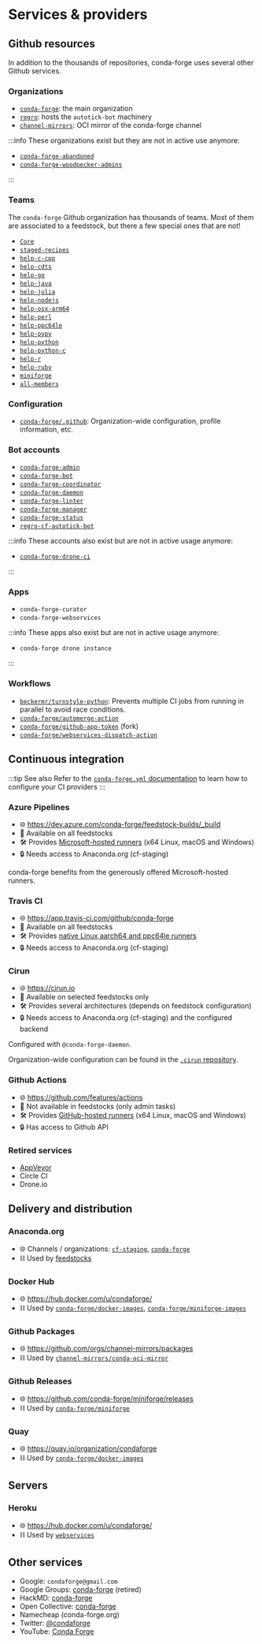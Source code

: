 # Services & providers

## Github resources

In addition to the thousands of repositories, conda-forge uses several other Github services.

### Organizations

- [`conda-forge`](https://github.com/conda-forge): the main organization
- [`regro`](https://github.com/regro): hosts the `autotick-bot` machinery
- [`channel-mirrors`](https://github.com/channel-mirrors): OCI mirror of the conda-forge channel

:::info
These organizations exist but they are not in active use anymore:

- [`conda-forge-abandoned`](https://github.com/conda-forge-abandoned)
- [`conda-forge-woodpecker-admins`](https://github.com/conda-forge-woodpecker-admins)

:::

### Teams

The `conda-forge` Github organization has thousands of teams.
Most of them are associated to a feedstock, but there a few special ones that are not!

- [`Core`](https://github.com/orgs/conda-forge/teams/Core)
- [`staged-recipes`](https://github.com/orgs/conda-forge/teams/staged-recipes)
- [`help-c-cpp`](https://github.com/orgs/conda-forge/teams/help-c-cpp)
- [`help-cdts`](https://github.com/orgs/conda-forge/teams/help-cdts)
- [`help-go`](https://github.com/orgs/conda-forge/teams/help-go)
- [`help-java`](https://github.com/orgs/conda-forge/teams/help-java)
- [`help-julia`](https://github.com/orgs/conda-forge/teams/help-julia)
- [`help-nodejs`](https://github.com/orgs/conda-forge/teams/help-nodejs)
- [`help-osx-arm64`](https://github.com/orgs/conda-forge/teams/help-osx-arm64)
- [`help-perl`](https://github.com/orgs/conda-forge/teams/help-perl)
- [`help-ppc64le`](https://github.com/orgs/conda-forge/teams/help-ppc64le)
- [`help-pypy`](https://github.com/orgs/conda-forge/teams/help-pypy)
- [`help-python`](https://github.com/orgs/conda-forge/teams/help-python)
- [`help-python-c`](https://github.com/orgs/conda-forge/teams/help-python-c)
- [`help-r`](https://github.com/orgs/conda-forge/teams/help-r)
- [`help-ruby`](https://github.com/orgs/conda-forge/teams/help-ruby)
- [`miniforge`](https://github.com/orgs/conda-forge/teams/miniforge)
- [`all-members`](https://github.com/orgs/conda-forge/teams/all-members)

### Configuration

- [`conda-forge/.github`](https://github.com/conda-forge/.github): Organization-wide configuration, profile information, etc.

### Bot accounts

- [`conda-forge-admin`](https://github.com/conda-forge-admin)
- [`conda-forge-bot`](https://github.com/conda-forge-bot)
- [`conda-forge-coordinator`](https://github.com/conda-forge-coordinator)
- [`conda-forge-daemon`](https://github.com/conda-forge-daemon)
- [`conda-forge-linter`](https://github.com/conda-forge-linter)
- [`conda-forge-manager`](https://github.com/conda-forge-manager)
- [`conda-forge-status`](https://github.com/conda-forge-status)
- [`regro-cf-autotick-bot`](https://github.com/regro-cf-autotick-bot)

:::info
These accounts also exist but are not in active usage anymore:

- [`conda-forge-drone-ci`](https://github.com/conda-forge-drone-ci)

:::

### Apps

- `conda-forge-curator`
- `conda-forge-webservices`

:::info
These apps also exist but are not in active usage anymore:

- `conda-forge drone instance`

:::

### Workflows

- [`beckermr/turnstyle-python`](https://github.com/beckermr/turnstyle-python): Prevents multiple CI jobs from running in parallel to avoid race conditions.
- [`conda-forge/automerge-action`](https://github.com/conda-forge/automerge-action)
- [`conda-forge/github-app-token`](https://github.com/conda-forge/github-app-token) (fork)
- [`conda-forge/webservices-dispatch-action`](https://github.com/conda-forge/webservices-dispatch-action)

## Continuous integration

:::tip See also
Refer to the [`conda-forge.yml` documentation](/docs/reference/feedstock-settings.md#conda-forge-yml) to learn how to configure your CI providers
:::

### Azure Pipelines

- 🌐 https://dev.azure.com/conda-forge/feedstock-builds/_build
- 📍 Available on all feedstocks
- 🛠 Provides [Microsoft-hosted runners](https://learn.microsoft.com/en-us/azure/devops/pipelines/agents/hosted?view=azure-devops&tabs=yaml) (x64 Linux, macOS and Windows)
- 🔒 Needs access to Anaconda.org (cf-staging)

conda-forge benefits from the generously offered Microsoft-hosted runners.

### Travis CI

- 🌐 https://app.travis-ci.com/github/conda-forge
- 📍 Available on all feedstocks
- 🛠 Provides [native Linux aarch64 and ppc64le runners](https://docs.travis-ci.com/user/reference/overview/)
- 🔒 Needs access to Anaconda.org (cf-staging)

### Cirun

- 🌐 https://cirun.io
- 📍 Available on selected feedstocks only
- 🛠 Provides several architectures (depends on feedstock configuration)
- 🔒 Needs access to Anaconda.org (cf-staging) and the configured backend

Configured with `@conda-forge-daemon`.

Organization-wide configuration can be found in the [`.cirun` repository](https://github.com/conda-forge/.cirun).

### Github Actions

- 🌐 https://github.com/features/actions
- 📍 Not available in feedstocks (only admin tasks)
- 🛠 Provides [GitHub-hosted runners](https://docs.github.com/en/actions/using-github-hosted-runners/about-github-hosted-runners) (x64 Linux, macOS and Windows)
- 🔒 Has access to Github API

### Retired services

- [AppVeyor](https://ci.appveyor.com/account/conda-forge/projects)
- Circle CI
- Drone.io


## Delivery and distribution

### Anaconda.org

- 🌐 Channels / organizations: [`cf-staging`](https://anaconda.org/cf-staging/dashboard), [`conda-forge`](https://anaconda.org/conda-forge/dashboard)
- ⛓ Used by [feedstocks](./feedstocks.md)

### Docker Hub

- 🌐 https://hub.docker.com/u/condaforge/
- ⛓ Used by [`conda-forge/docker-images`](./tooling-data.md#docker-images), [`conda-forge/miniforge-images`](https://github.com/conda-forge/miniforge-images)

### Github Packages

- 🌐 https://github.com/orgs/channel-mirrors/packages
- ⛓ Used by [`channel-mirrors/conda-oci-mirror`](https://github.com/channel-mirrors/conda-oci-mirror)

### Github Releases

- 🌐 https://github.com/conda-forge/miniforge/releases
- ⛓ Used by [`conda-forge/miniforge`](https://github.com/conda-forge/miniforge)

### Quay

- 🌐 https://quay.io/organization/condaforge
- ⛓ Used by [`conda-forge/docker-images`](./tooling-data.md#docker-images)

## Servers

### Heroku

- 🌐 https://hub.docker.com/u/condaforge/
- ⛓ Used by [`webservices`](./automated-maintenance.md#webservices)

## Other services

- Google: `condaforge@gmail.com`
- Google Groups: [conda-forge](https://groups.google.com/g/conda-forge) (retired)
- HackMD: [conda-forge](https://hackmd.io/team/conda-forge)
- Open Collective: [conda-forge](https://opencollective.com/conda-forge/)
- Namecheap (conda-forge.org)
- Twitter: [@condaforge](https://twitter.com/condaforge)
- YouTube: [Conda Forge](https://www.youtube.com/@condaforge3075)
